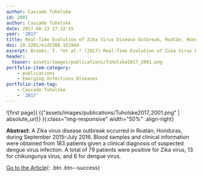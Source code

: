 ```yaml
---
author: Cascade Tuholske
id: 2001
author: Cascade Tuholske 
date: 2017-08-23 17:32:15   
year: '2017'
title: Real-Time Evolution of Zika Virus Disease Outbreak, Roatán, Honduras
doi: 10.3201/eid2308.161944
excerpt: Brooks, T. *et al.* (2017) Real-Time Evolution of Zika Virus Disease Outbreak, Roatán, Honduras. Emerging infectious diseases, 10.3201/ eid2308.161944
header:
  teaser: assets/images/publications/Tuholske2017_2001.png
portfolio-item-category:
    - publications
    - Emerging Infections Diseases
portfolio-item-tag:
    - Cascade Tuholske
    - '2017'
---
```


![first page]( {{"assets/images/publications/Tuholske2017_2001.png" | absolute_url}} ){:class="img-responsive" width="50%" .align-right}

**Abstract**: A Zika virus disease outbreak occurred in Roatán, Honduras, during September 2015–July 2016. Blood samples and clinical information were obtained from 183 patients given a clinical diagnosis of suspected dengue virus infection. A total of 79 patients were positive for Zika virus, 13 for chikungunya virus, and 6 for dengue virus.

[Go to the Article](https://www.ncbi.nlm.nih.gov/pmc/articles/PMC5547805/){: .btn .btn--success}
 



